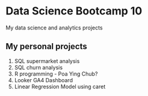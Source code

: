 # Data Science Bootcamp 10
My data science and analytics projects

## My personal projects

1. SQL supermarket analysis
2. SQL churn analysis
3. R programming - Poa Ying Chub?
4. Looker GA4 Dashboard
5. Linear Regression Model using caret
